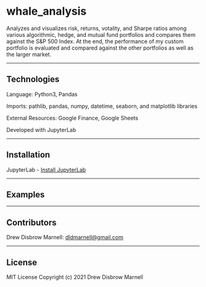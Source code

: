 # whale_analysis

Analyzes and visualizes risk, returns, votality, and Sharpe ratios among various algorithmic, hedge, and mutual fund portfolios and compares them against the S&P 500 Index. At the end, the performance of my custom portfolio is evaluated and compared against the other portfolios as well as the larger market.

---

## Technologies

Language: Python3, Pandas 

Imports: pathlib, pandas, numpy, datetime, seaborn, and matplotlib libraries

External Resources: Google Finance, Google Sheets

Developed with JupyterLab

---

## Installation

JupyterLab - [Install JupyterLab](https://jupyterlab.readthedocs.io/en/stable/getting_started/installation.html)

---

## Examples




---

## Contributors

Drew Disbrow Marnell: dldmarnell@gmail.com

---

## License

MIT License
Copyright (c) 2021 Drew Disbrow Marnell
